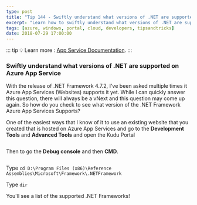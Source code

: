 ```yaml
---
type: post
title: "Tip 144 - Swiftly understand what versions of .NET are supported on Azure App Service"
excerpt: "Learn how to swiftly understand what versions of .NET are supported on Azure App Services"
tags: [azure, windows, portal, cloud, developers, tipsandtricks]
date: 2018-07-29 17:00:00
---
```


::: tip
:bulb: Learn more : [App Service Documentation](https://docs.microsoft.com/azure/app-service?WT.mc_id=docs-azuredevtips-azureappsdev).
:::

### Swiftly understand what versions of .NET are supported on Azure App Service

With the release of .NET Framework 4.7.2, I've been asked multiple times it Azure App Services (Websites) supports it yet. While I can quickly answer this question, there will always be a vNext and this question may come up again. So how do you check to see what version of the .NET Framework Azure App Services Supports? 

One of the easiest ways that I know of it to use an existing website that you created that is hosted on Azure App Services and go to the **Development Tools** and **Advanced Tools** and open the Kudu Portal

<img :src="$withBase('/files/azureappkudu1.png')">

Then to go the **Debug console** and then **CMD**. 

<img :src="$withBase('/files/azureappkudu2.png')">

Type `cd D:\Program Files (x86)\Reference Assemblies\Microsoft\Framework\.NETFramework` 

Type `dir` 

You'll see a list of the supported .NET Frameworks! 

<img :src="$withBase('/files/azureappkudu3.png')">
